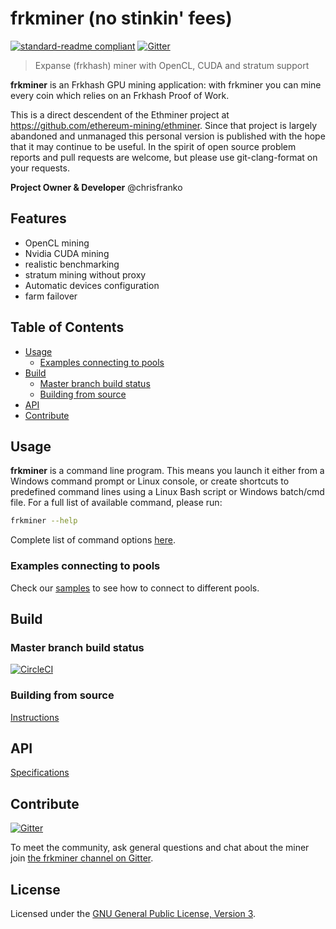 # frkminer (no stinkin' fees)

[![standard-readme compliant](https://img.shields.io/badge/readme%20style-standard-brightgreen.svg)](https://github.com/RichardLitt/standard-readme)
[![Gitter](https://img.shields.io/gitter/room/nwjs/nw.js.svg)][Gitter]

> Expanse (frkhash) miner with OpenCL, CUDA and stratum support

**frkminer** is an Frkhash GPU mining application: with frkminer you can mine every coin which relies on an Frkhash Proof of Work.

This is a direct descendent of the Ethminer project at https://github.com/ethereum-mining/ethminer. Since that project
is largely abandoned and unmanaged this personal version is published with the hope that it may continue to be useful. In the spirit
of open source problem reports and pull requests are welcome, but please use git-clang-format on your requests.

**Project Owner & Developer** @chrisfranko

## Features

* OpenCL mining
* Nvidia CUDA mining
* realistic benchmarking
* stratum mining without proxy
* Automatic devices configuration
* farm failover

## Table of Contents

* [Usage](#usage)
    * [Examples connecting to pools](#examples-connecting-to-pools)
* [Build](#build)
    * [Master branch build status](#master-branch-build-status)
    * [Building from source](#building-from-source)
* [API](#api)
* [Contribute](#contribute)

## Usage

**frkminer** is a command line program. This means you launch it either
from a Windows command prompt or Linux console, or create shortcuts to
predefined command lines using a Linux Bash script or Windows batch/cmd file.
For a full list of available command, please run:

```sh
frkminer --help
```
Complete list of command options [here](docs/Options.md).

### Examples connecting to pools

Check our [samples](docs/POOL_EXAMPLES_ETH.md) to see how to connect to different pools.

## Build

### Master branch build status

[![CircleCI](https://circleci.com/gh/no-fee-ethereum-mining/frkminer.svg?style=svg)](https://circleci.com/gh/no-fee-ethereum-mining/frkminer)

### Building from source

[Instructions](docs/BUILD.md)

## API

[Specifications](docs/API_DOCUMENTATION.md)

## Contribute

[![Gitter](https://img.shields.io/gitter/room/no-fee-ethereum-mining/frkminer.svg)][Gitter]

To meet the community, ask general questions and chat about the miner join [the frkminer channel on Gitter][Gitter].

## License

Licensed under the [GNU General Public License, Version 3](LICENSE).

[Gitter]: https://gitter.im/no-fee-ethereum-mining/frkminer
